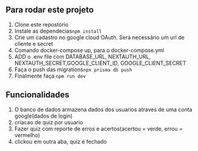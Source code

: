 ## Para rodar este projeto

1. Clone este repostório
2. Instale as dependecias`npm install`
3. Crie um cadastro no google cloud OAuth. Será necessário um url de cliente e secret
4. Comando docker-compose up, para o docker-compose.yml
5. ADD o .env file com DATABASE_URL, NEXTAUTH_URL, NEXTAUTH_SECRET,GOOGLE_CLIENT_ID, GOOGLE_CLIENT_SECRET
6. Faça o push das migrations`npx prisma db push`
7. Finalmente faça `npm run dev`

## Funcionalidades
1. O banco de dados armazena dados dos usuarios atraves de uma conta google(dados de login)
2. criacao de quiz por usuario
3. Fazer quiz com reporte de erros e acertos(acertou = verde, errou = vermelho)
4. clickou em outra aba, quiz é fechado